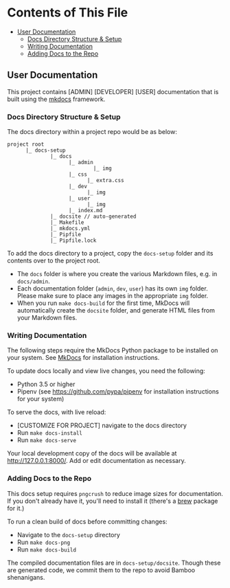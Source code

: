 # Contents of This File

- [User Documentation](#user-documentation)
    - [Docs Directory Structure & Setup](#docs-directory-structure-and-setup)
    - [Writing Documentation](#writing-documentation)
    - [Adding Docs to the Repo](#adding-docs-to-the-repo)

## User Documentation

This project contains [ADMIN] [DEVELOPER] [USER] documentation that is built using the [mkdocs](http://www.mkdocs.org) framework.

### Docs Directory Structure & Setup

The docs directory within a project repo would be as below:

```
project root
      |_ docs-setup
              |_ docs
                    |_ admin
                            |_ img
                    |_ css
                          |_ extra.css
                    |_ dev
                          |_ img
                    |_ user
                          |_ img
                    |_ index.md
              |_ docsite // auto-generated
              |_ Makefile
              |_ mkdocs.yml
              |_ Pipfile
              |_ Pipfile.lock
```

To add the docs directory to a project, copy the `docs-setup` folder and its contents over to the project root.

* The `docs` folder is where you create the various Markdown files, e.g. in `docs/admin`.
* Each documentation folder (`admin`, `dev`, `user`) has its own `img` folder. Please make sure to place any images in the appropriate `img` folder.
* When you run `make docs-build` for the first time, MkDocs will automatically create the `docsite` folder, and generate HTML files from your Markdown files.

### Writing Documentation

The following steps require the MkDocs Python package to be installed on your system. See [MkDocs](http://www.mkdocs.org/#installation) for installation instructions.

To update docs locally and view live changes, you need the following:

* Python 3.5 or higher
* Pipenv (see https://github.com/pypa/pipenv for installation instructions for your system)

To serve the docs, with live reload:
* [CUSTOMIZE FOR PROJECT] navigate to the docs directory
* Run `make docs-install`
* Run `make docs-serve`

Your local development copy of the docs will be available at http://127.0.0.1:8000/. Add or edit documentation as necessary.

### Adding Docs to the Repo

This docs setup requires `pngcrush` to reduce image sizes for documentation. If you don't already have it, you'll need to install it (there's a [brew](http://brewformulas.org/Pngcrush) package for it.)

To run a clean build of docs before committing changes:
* Navigate to the `docs-setup` directory
* Run `make docs-png`
* Run `make docs-build`

The compiled documentation files are in `docs-setup/docsite`. Though these are generated code, we commit them to the repo to avoid Bamboo shenanigans.
